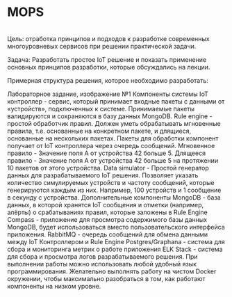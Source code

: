 # MOPS
<br>
Цель: отработка принципов и подходов к разработке современных многоуровневых сервисов при решении практической задачи.

Задача: Разработать простое IoT решение и показать применение основных принципов разработки, которые обсуждались на лекции.

Примерная структура решения, которое необходимо разработать:

Лабораторное задание, изображение №1
Компоненты системы
IoT контроллер - сервис, который принимает входные пакеты с данными от «устройств», подключенных к системе. Принимаемые пакеты валидируются и сохраняются в базу данных MongoDB.
Rule engine - простой обработчик правил. Должен уметь обрабатывать мгновенные правила, т.е. основанные на конкретном пакете, и длящиеся, основанные на нескольких пакетах. Пакеты для обработки компонент получает от IoT контроллера через очередь сообщений.
Мгновенное правило - Значение поля А от устройства 42 больше 5.
Длящееся правило - Значение поля А от устройства 42 больше 5 на протяжении 10 пакетов от этого устройства.
Data simulator - Простой генератор данных для разрабатываемого IoT решения. Позволяет указать количество симулируемых устройств и частоту сообщений, которые генерируются каждым из них. Например, 100 устройств и 1 сообщение в секунду с устройства.
Дополнительные компоненты
MongoDB - база данных, в которой хранятся IoT сообщения и отметки (например, алёрты) о срабатываниях правил, которые заложены в Rule Engine
Compass - приложение для просмотра содержимого базы данных MongoDB, будет использоваться вместо пользовательского интерфейса приложения.
RabbitMQ - очередь сообщений для обмена данными между IoT Контроллером и Rule Engine
Postgres/Graphana - система для сбора и мониторинга метрик о работе приложения
ELK Stack - система для сбора и просмотра логов разрабатываемого решения.
При выполнении работы можно использовать любой удобный язык программирования. Желательно выполнять работу на чистом Docker окружении, чтобы максимально разобраться в том, как работают компоненты на низком уровне.
</br>
